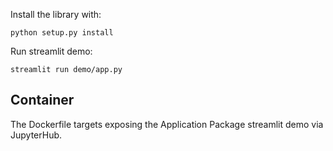 
Install the library with:

```
python setup.py install
```

Run streamlit demo:


```
streamlit run demo/app.py 
```


## Container

The Dockerfile targets exposing the Application Package streamlit demo via JupyterHub.

